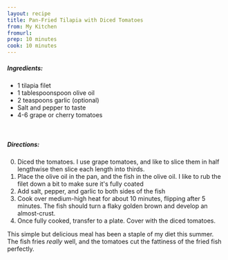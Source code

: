 ```yaml
---
layout: recipe
title: Pan-Fried Tilapia with Diced Tomatoes
from: My Kitchen
fromurl: 
prep: 10 minutes
cook: 10 minutes
---
```


##### Ingredients:

* 1 tilapia filet
* 1 tablespoonspoon olive oil
* 2 teaspoons garlic (optional)
* Salt and pepper to taste
* 4-6 grape or cherry tomatoes

<br>

##### Directions:

0. Diced the tomatoes. I use grape tomatoes, and like to slice them in half lengthwise then slice each length into thirds. 
1. Place the olive oil in the pan, and the fish in the olive oil. I like to rub the filet down a bit to make sure it's fully coated
2. Add salt, pepper, and garlic to both sides of the fish
3. Cook over medium-high heat for about 10 minutes, flipping after 5 minutes. The fish should turn a flaky golden brown and develop an almost-crust.
4. Once fully cooked, transfer to a plate. Cover with the diced tomatoes.

This simple but delicious meal has been a staple of my diet this summer. The fish fries *really* well, and the tomatoes cut the fattiness of the fried fish perfectly. 

